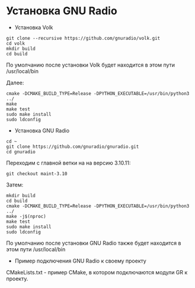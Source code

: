 # Установка GNU Radio

- Установка Volk

```
git clone --recursive https://github.com/gnuradio/volk.git
cd volk
mkdir build
cd build
```

По умолчанию после установки Volk будет находится в этом пути /usr/local/bin

Далее:

```
cmake -DCMAKE_BUILD_TYPE=Release -DPYTHON_EXECUTABLE=/usr/bin/python3 ../
make
make test
sudo make install
sudo ldconfig
```
- Установка GNU Radio

```
cd ~
git clone https://github.com/gnuradio/gnuradio.git
cd gnuradio

```
Переходим с главной ветки на на версию 3.10.11:

```
git checkout maint-3.10
```
Затем:

```
mkdir build
cd build
cmake -DCMAKE_BUILD_TYPE=Release -DPYTHON_EXECUTABLE=/usr/bin/python3 ../
make -j$(nproc)
make test
sudo make install
sudo ldconfig
```
По умолчанию после установки GNU Radio также будет находится в этом пути /usr/local/bin

- Пример подключения GNU Radio к своему проекту

CMakeLists.txt - пример CMake, в котором подключаются модули GR к проекту.
